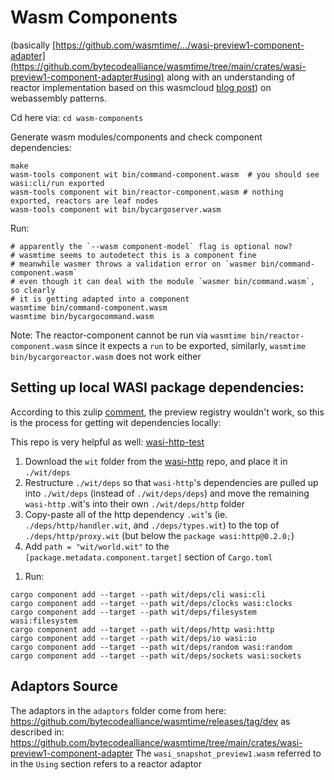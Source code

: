 # Wasm Components

(basically [https://github.com/wasmtime/.../wasi-preview1-component-adapter](https://github.com/bytecodealliance/wasmtime/tree/main/crates/wasi-preview1-component-adapter#using) along with an understanding of reactor implementation based on this wasmcloud [blog post](https://wasmcloud.com/blog/webassembly-patterns-command-reactor-library)) on webassembly patterns.

Cd here via: `cd wasm-components`

Generate wasm modules/components and check component dependencies:
```
make
wasm-tools component wit bin/command-component.wasm  # you should see wasi:cli/run exported
wasm-tools component wit bin/reactor-component.wasm # nothing exported, reactors are leaf nodes
wasm-tools component wit bin/bycargoserver.wasm
```

Run:
```
# apparently the `--wasm component-model` flag is optional now?
# wasmtime seems to autodetect this is a component fine
# meanwhile wasmer throws a validation error on `wasmer bin/command-component.wasm`
# even though it can deal with the module `wasmer bin/command.wasm`, so clearly
# it is getting adapted into a component
wasmtime bin/command-component.wasm
wasmtime bin/bycargocommand.wasm
```

Note: The reactor-component cannot be run via `wasmtime bin/reactor-component.wasm` since it expects a `run` to be exported, similarly, `wasmtime bin/bycargoreactor.wasm` does not work either

## Setting up local WASI package dependencies:

According to this zulip [comment](https://bytecodealliance.zulipchat.com/#narrow/stream/407292-cargo-component/topic/Moving.20to.20cargo-component.20from.20wit-bindgen/near/413040499), the preview registry wouldn't work, so this is the process for getting wit dependencies locally:

This repo is very helpful as well: [wasi-http-test](https://github.com/landonxjames/wasi-http-test/tree/main)

1. Download the `wit` folder from the [wasi-http](https://github.com/WebAssembly/wasi-http) repo, and place it in `./wit/deps`
1. Restructure `./wit/deps` so that `wasi-http`'s dependencies are pulled up into `./wit/deps` (instead of `./wit/deps/deps`) and move the remaining `wasi-http` .wit's into their own `./wit/deps/http` folder
1. Copy-paste all of the http dependency `.wit`'s (ie. `./deps/http/handler.wit`, and `./deps/types.wit`) to the top of `./deps/http/proxy.wit` (but below the `package wasi:http@0.2.0;`)
1. Add `path = "wit/world.wit"` to the `[package.metadata.component.target]` section of `Cargo.toml`
<!-- 1. Add `package wasi:http@0.2.0;` to the top of each http dependency .wit (ie. `./deps/http/handler.wit` and `./deps/types.wit`)
1. Update any imports internal to wasi-http, for example, Replace `import outgoing-handler` with `import wasi:http/outgoing-handler@0.2.0;` -->
1. Run:
```
cargo component add --target --path wit/deps/cli wasi:cli
cargo component add --target --path wit/deps/clocks wasi:clocks
cargo component add --target --path wit/deps/filesystem wasi:filesystem
cargo component add --target --path wit/deps/http wasi:http
cargo component add --target --path wit/deps/io wasi:io
cargo component add --target --path wit/deps/random wasi:random
cargo component add --target --path wit/deps/sockets wasi:sockets
```

## Adaptors Source
The adaptors in the `adaptors` folder come from here: https://github.com/bytecodealliance/wasmtime/releases/tag/dev
as described in: https://github.com/bytecodealliance/wasmtime/tree/main/crates/wasi-preview1-component-adapter
The `wasi_snapshot_preview1.wasm` referred to in the `Using` section refers to a reactor adaptor